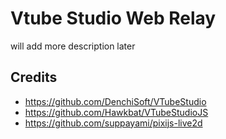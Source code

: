 # Vtube Studio Web Relay

will add more description later

## Credits
- https://github.com/DenchiSoft/VTubeStudio
- https://github.com/Hawkbat/VTubeStudioJS
- https://github.com/suppayami/pixijs-live2d
